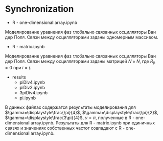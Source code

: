 # Synchronization

- R - one-dimensional array.ipynb

Моделирование уравнения фаз глобально связанных осцилляторы Ван дер Поля. Связи между осцилляторами заданы одномерным массивом.


- R - matrix.ipynb

Моделирование уравнения фаз глобально связанных осцилляторы Ван дер Поля. Связи между осцилляторами заданы матрицей $N\times N$, где $R_{ij}=0$ при $i=j$.

- results
  - piDiv4.ipynb
  - piDiv2.ipynb
  - 3piDiv4.ipynb
  - pi.ipynb

В данных файлах содержатся результаты моделирования для $\gamma=\displaystyle\frac{\pi}{4}$, $\gamma=\displaystyle\frac{\pi}{2}$, $\gamma=\displaystyle\frac{3\pi}{4}$, $\gamma=\pi$, полученные в R - one-dimensional array.ipynb. Результаты для R - matrix.ipynb при единичных связях и значениях собственных частот совпадают с R - one-dimensional array.ipynb.
